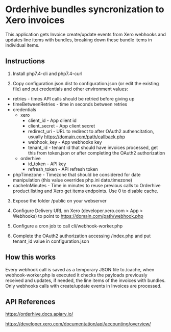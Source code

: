 # Orderhive bundles syncronization to Xero invoices

This application gets Invoice create/update events from Xero webhooks and updates line items with bundles, breaking down these bundle items in individual items.
## Instructions

1. Install php7.4-cli and php7.4-curl

2. Copy configuration.json.dist to configuration.json (or edit the existing file) and put credentials and other environment values:

* retries - times API calls should be retried before giving up
* timeBetweenRetries - time in seconds between retries 
* credentials
    * xero
        * client_id - App client id
        * client_secret - App client secret
        * redirect_uri - URL to redirect to after OAuth2 authencitation, usually https://domain.com/path/callback.php
        * webhook_key - App webhooks key
        * tenant_id - tenant id that should have invoices processed, get this from token.json or after completing the OAuth2 authorization
    * orderhive
        * id_token - API key
        * refresh_token - API refresh token
* phpTimezone - Timezone that should be considered for date manipulation (this value overrides php.ini date.timezone)
* cacheInMinutes - Time in minutes to reuse previous calls to Orderhive product listing and Xero get items endpoints. Use 0 to disable cache.

3. Expose the folder /public on your webserver

4. Configure Delivery URL on Xero (developer.xero.com > App > Webhooks) to point to https://domain.com/path/webhook.php

5. Configure a cron job to call cli/webhook-worker.php

6. Complete the OAuth2 authorization accessing /index.php and put tenant_id value in configuration.json

## How this works

Every webhook call is saved as a temporary JSON file to /cache, when webhook-worker.php is executed it checks the payloads previously received and updates, if needed, the line items of the invoices with bundles. Only webhooks calls with create/update events in Invoices are processed.

## API References

<https://orderhive.docs.apiary.io/>

<https://developer.xero.com/documentation/api/accounting/overview/>